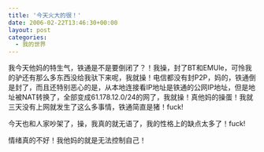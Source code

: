 ```yaml
---
title: '今天火大的很！'
date: 2006-02-22T13:46:30+00:00
layout: post
categories:
  - 我的世界
---
```


我今天他妈的特生气，铁通是不是要倒闭了？！我操，封了BT和EMUle，可怜我的驴还有那么多东西没给我驮下来呢，我就操！电信都没有封P2P，妈的，铁通倒是封了，而且还特别恶心的是，从本地连接看IP地址是铁通的公网IP地址，但是地址被NAT转换了，全部变成61.178.12.0/24的网了，我就操！真他妈的操蛋！我就三天没有上网就发生了这么多事情，铁通简直是猪！fuck!

今天也和人家吵架了，操，我真的就无语了，我的性格上的缺点太多了！fuck!

情绪真的不好！我他妈的就是无法控制自己！